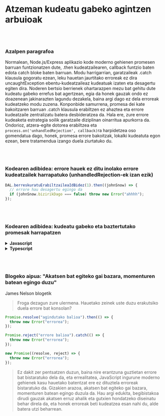# Atzeman kudeatu gabeko agintzen arbuioak

<br/><br/>

### Azalpen paragrafoa

Normalean, Node.js/Express aplikazio kode moderno gehienen promesen barruan funtzionatzen dute, .then kudeatzailearen, callback funtzio baten edota catch bloke baten barruan. Modu harrigarrian, garatzaileak .catch klausula gogoratu ezean, leku hauetan jaurtitako erroreak ez dira uncaughtException ebentu-kudeatzaileaz kudeatuak izaten eta desagertu egiten dira. Noderen bertsio berrienek ohartarazpen mezu bat gehitu dute kudeatu gabeko errefus bat agertzean, egia da honek gauzak ondo ez doazenean jakinarazten lagundu dezakela, baina argi dago ez dela erroreak kudeatzeko modu zuzena. Konponbide samurrena, promesa dei kate bakoitzaren barruan .catch klausula erabiltzen ez ahaztea eta errore kudeatzaile zentralizatu batera desbideratzea da. Hala ere, zure errore kudeaketa estrategia soilik garatzaile diziplinan oinarritua apurkorra da. Ondorioz, atzera-egite dotorea erabiltzea eta `process.on('unhandledRejection', callback)`ra harpidetzea oso gomendatua dago, honek, promesa errore bakoitzak, lokalki kudeatuta egon ezean, bere tratamendua izango duela ziurtatuko du.

<br/><br/>

### Kodearen adibidea: errore hauek ez ditu inolako errore kudeatzailek harrapatuko (unhandledRejection-ek izan ezik)

```javascript
DAL.berreskuratuErabiltzaileaIdBidez(1).then((johnSnow) => {
  // errore hau desagertu egingo da
  if (johnSnow.bizirikDago === false) throw new Error("ahhhh");
});
```

<br/><br/>

### Kodearen adibidea: kudeatu gabeko eta baztertutako promesak harrapatzen

<details>
<summary><strong>Javascript</strong></summary>

```javascript
process.on("unhandledRejection", (arrazoia, p) => {
  // Kudeatu gabeko baztertutako promesa bat harrapatu dut,
  // iada kudeatu gabeko erroreentzat atzera-egite kudeatzailea dugunez (begiratu beherago),
  // utzi jaurtitzen eta utzi berari hori kudeatzen
  throw arrazoia;
});

process.on("uncaughtException", (errorea) => {
  // Aurretik inoiz kudeatu gabeko errorea jaso berri dut, hau kudeatzeko eta berrekite bat beharrezkoa den erabakitzeko garaia da
  erroreKudeaketa.kudeatzailea.erroreaKudeatu(errorea);
  if (!erroreKudeaketa.kudeatzailea.erroreFidagarriaDa(errorea))
    process.exit(1);
});
```

</details>

<details>
<summary><strong>Typescript</strong></summary>

```typescript
process.on("unhandledRejection", (arrazioa: string, p: Promise<any>) => {
  // Kudeatu gabeko baztertutako promesa bat harrapatu dut,
  // iada kudeatu gabeko erroreentzat atzera-egite kudeatzailea dugunez (begiratu beherago),
  // utzi jaurtitzen eta utzi berari hori kudeatzen
  throw arrazoia;
});

process.on("uncaughtException", (errorea: Error) => {
  // Aurretik inoiz kudeatu gabeko errorea jaso berri dut, hau kudeatzeko eta berrekite bat beharrezkoa den erabakitzeko garaia da
  erroreKudeaketa.kudeatzailea.erroreaKudeatu(errorea);
  if (!erroreKudeaketa.kudeatzailea.erroreFidagarriaDa(errorea))
    process.exit(1);
});
```

</details>

<br/><br/>

### Blogeko aipua: "Akatsen bat egiteko gai bazara, momenturen batean egingo duzu"

James Nelson blogetik

> Froga dezagun zure ulermena. Hauetako zeinek uste duzu erakutsiko duela errore bat konsolan?

```javascript
Promise.resolve("agindutako balioa").then(() => {
  throw new Error("errorea");
});

Promise.reject("errore balioa").catch(() => {
  throw new Error("errorea");
});

new Promise((resolve, reject) => {
  throw new Error("errorea");
});
```

> Ez dakit zer pentsatzen duzun, baina nire erantzuna guztietan errore bat bistaratuko dela da, eta errealitatea, JavaScript ingurune moderno gehienek kasu hauetako batentzat ere ez dituztela erroreak bistaratuko da. Gizakien arazoa, akatsen bat egiteko gai bazara, momenturen batean egingo duzula da. Hau argi edukita, begibistakoa dirudi gauzak akatsen erruz ahalik eta gutxien hondatzeko diseinatu behar direla da, eta honek erroreak beti kudeatzea esan nahi du, alde batera utzi beharrean.
